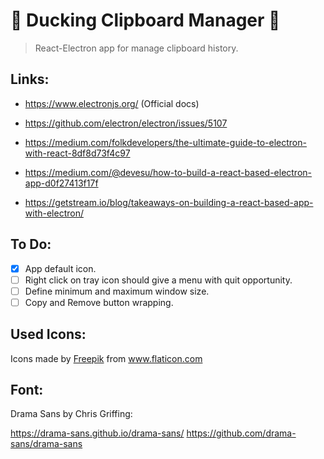 # 🐣 Ducking Clipboard Manager 🦆

> React-Electron app for manage clipboard history.

## Links:

* https://www.electronjs.org/ (Official docs)

* https://github.com/electron/electron/issues/5107

* https://medium.com/folkdevelopers/the-ultimate-guide-to-electron-with-react-8df8d73f4c97

* https://medium.com/@devesu/how-to-build-a-react-based-electron-app-d0f27413f17f

* https://getstream.io/blog/takeaways-on-building-a-react-based-app-with-electron/

## To Do:

* [x] App default icon.
* [ ] Right click on tray icon should give a menu with quit opportunity.
* [ ] Define minimum and maximum window size.
* [ ] Copy and Remove button wrapping.

## Used Icons:

<div>Icons made by <a href="https://www.freepik.com" title="Freepik">Freepik</a> from <a href="https://www.flaticon.com/" title="Flaticon">www.flaticon.com</a></div>

## Font:

Drama Sans by Chris Griffing:

https://drama-sans.github.io/drama-sans/
https://github.com/drama-sans/drama-sans